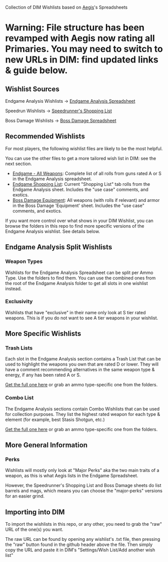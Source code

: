 Collection of DIM Wishlists based on [Aegis](https://linktr.ee/TheAegisRelic)'s Spreadsheets

# Warning: File structure has been revamped with Aegis now rating all Primaries. You may need to switch to new URLs in DIM: find updated links & guide below.

## Wishlist Sources
Endgame Analysis Wishlists -> [Endgame Analysis Spreadsheet](https://docs.google.com/spreadsheets/d/1JM-0SlxVDAi-C6rGVlLxa-J1WGewEeL8Qvq4htWZHhY/)

Speedrun Wishlists -> [Speedrunner's Shopping List](https://docs.google.com/spreadsheets/d/1is4sNUesy--7Zm6SCCWEP9PAXomxaSj5xlJGCsSj_qs/)

Boss Damage Wishlists -> [Boss Damage Spreadsheet](https://docs.google.com/spreadsheets/d/1_5wtBjRYHHxuF4oJKDb_iOGZs-wTkzB6RYbnyNLbuz4/)

## Recommended Wishlists
For most players, the following wishlist files are likely to be the most helpful.

You can use the other files to get a more tailored wish list in DIM: see the next section.
- [Endgame - All Weapons](https://raw.githubusercontent.com/Ciceron14/dim-extra-wishlists/main/Aegis%20Spreadsheets%20Wishlists/Aegis%20Endgame%20Analysis/dim_aegis_endgame.txt): Complete list of all rolls from guns rated A or S in the Endgame Analysis spreadsheet.
- [Endgame Shopping List](https://raw.githubusercontent.com/Ciceron14/dim-extra-wishlists/main/Aegis%20Spreadsheets%20Wishlists/Aegis%20Endgame%20Analysis/Shopping%20List/dim_aegis_endgame-shopping_list.txt): Current "Shopping List" tab rolls from the Endgame Analysis sheet. Includes the "use case" comments, and exotics.
- [Boss Damage Equipment](https://raw.githubusercontent.com/Ciceron14/dim-extra-wishlists/main/Aegis%20Spreadsheets%20Wishlists/Aegis%20Boss%20Damage/dim_aegis-bosses.txt): All weapons (with rolls if relevant) and armor in the Boss Damage 'Equipment' sheet. Includes the "use case" comments, and exotics.

If you want more control over what shows in your DIM Wishlist, you can browse the folders in this repo to find more specific versions of the Endgame Analysis wishlist. See details below.

## Endgame Analysis Split Wishlists
### Weapon Types
Wishlists for the Endgame Analysis Spreadsheet can be split per Ammo Type. Use the folders to find them.
You can use the combined ones from the root of the Endgame Analysis folder to get all slots in one wishlist instead.

### Exclusivity
Wishlists that have "exclusive" in their name only look at S tier rated weapons. This is if you do not want to see A tier weapons in your wishlist.

## More Specific Wishlists
### Trash Lists
Each slot in the Endgame Analysis section contains a Trash List that can be used to highlight the weapons you own that are rated D or lower. They will have a comment recommending alternatives in the same weapon type & energy, if any has been rated A or S.

[Get the full one here](https://raw.githubusercontent.com/Ciceron14/dim-extra-wishlists/main/Aegis%20Spreadsheets%20Wishlists/Aegis%20Endgame%Analysis/dim_aegis_endgame-trashlist.txt) or grab an ammo type-specific one from the folders.
### Combo List
The Endgame Analysis sections contain Combo Wishlists that can be used for collection purposes. They list the highest rated weapon for each type & element (for example, best Stasis Shotgun, etc.)

[Get the full one here](https://raw.githubusercontent.com/Ciceron14/dim-extra-wishlists/main/Aegis%20Spreadsheets%20Wishlists/Aegis%20Endgame%Analysis/dim_aegis_endgame-combos.txt) or grab an ammo type-specific one from the folders.


## More General Information
### Perks
Wishlists will mostly only look at "Major Perks" aka the two main traits of a weapon, as this is what Aegis lists in the Endgame Spreadsheet.

However, the Speedrunner's Shopping List and Boss Damage sheets do list barrels and mags, which means you can choose the "major-perks" versions for an easier grind.

## Importing into DIM
To import the wishlists in this repo, or any other, you need to grab the "raw" URL of the one(s) you want.

The raw URL can be found by opening any wishlist's .txt file, then pressing the "raw" button found in the github header above the file. Then simply copy the URL and paste it in DIM's "Settings/Wish List/Add another wish list"
